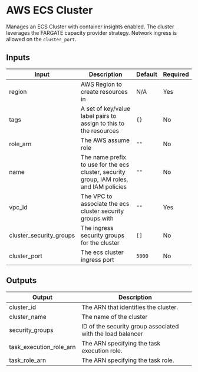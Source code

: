 # AWS ECS Cluster

Manages an ECS Cluster with container insights enabled. The cluster leverages the FARGATE capacity provider strategy. Network ingress is allowed on the `cluster_port`.

## Inputs

| Input                   | Description                                                                             | Default | Required |
| ----------------------- | --------------------------------------------------------------------------------------- | ------- | -------- |
| region                  | AWS Region to create resources in                                                       | N/A     | Yes      |
| tags                    | A set of key/value label pairs to assign to this to the resources                       | `{}`    | No       |
| role_arn                | The AWS assume role                                                                     | `""`    | No       |
| name                    | The name prefix to use for the ecs cluster, security group, IAM roles, and IAM policies | `""`    | No       |
| vpc_id                  | The VPC to associate the ecs cluster security groups with                               | `""`    | Yes      |
| cluster_security_groups | The ingress security groups for the cluster                                             | `[]`    | No       |
| cluster_port            | The ecs cluster ingress port                                                            | `5000`  | No       |

## Outputs

| Output                  | Description                                                |
| ----------------------- | ---------------------------------------------------------- |
| cluster_id              | The ARN that identifies the cluster.                       |
| cluster_name            | The name of the cluster                                    |
| security_groups         | ID of the security group associated with the load balancer |
| task_execution_role_arn | The ARN specifying the task execution role.                |
| task_role_arn           | The ARN specifying the task role.                          |
